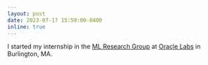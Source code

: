 ```yaml
---
layout: post
date: 2023-07-17 15:59:00-0400
inline: true
---
```


I started my internship in the [ML Research Group](https://labs.oracle.com/pls/apex/f?p=94065:12:103082211090993:7) at [Oracle Labs](https://labs.oracle.com/pls/apex/f?p=LABS:1) in Burlington, MA. 